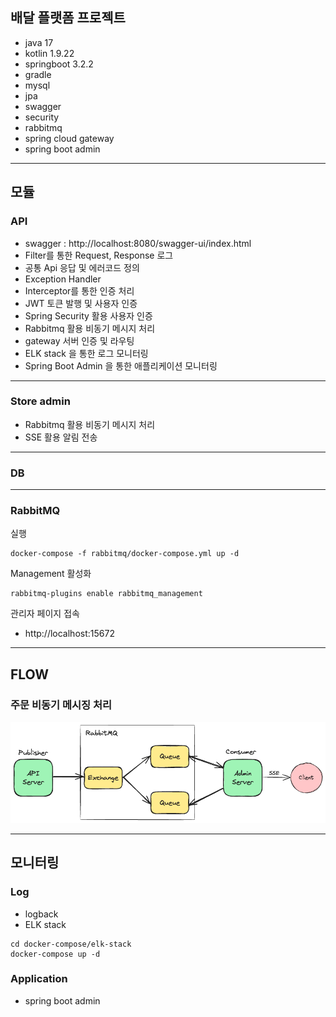 ## 배달 플랫폼 프로젝트
- java 17
- kotlin 1.9.22
- springboot 3.2.2
- gradle
- mysql
- jpa
- swagger
- security
- rabbitmq
- spring cloud gateway
- spring boot admin

---

## 모듈

### API
- swagger : http://localhost:8080/swagger-ui/index.html
- Filter를 통한 Request, Response 로그
- 공통 Api 응답 및 에러코드 정의 
- Exception Handler
- Interceptor를 통한 인증 처리
- JWT 토큰 발행 및 사용자 인증
- Spring Security 활용 사용자 인증
- Rabbitmq 활용 비동기 메시지 처리
- gateway 서버 인증 및 라우팅
- ELK stack 을 통한 로그 모니터링
- Spring Boot Admin 을 통한 애플리케이션 모니터링

---

### Store admin
- Rabbitmq 활용 비동기 메시지 처리
- SSE 활용 알림 전송

---

### DB

---

### RabbitMQ

실행
```shell
docker-compose -f rabbitmq/docker-compose.yml up -d
```
Management 활성화
```shell
rabbitmq-plugins enable rabbitmq_management
```
관리자 페이지 접속
- http://localhost:15672

---

## FLOW
### 주문 비동기 메시징 처리
![rabbitmq.png](images/rabbitmq.png)


---

## 모니터링

### Log
- logback
- ELK stack
```shell
cd docker-compose/elk-stack
docker-compose up -d
```

### Application
- spring boot admin
